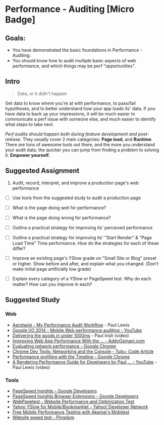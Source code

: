 Performance - Auditing [Micro Badge]
=============================================


Goals:
------

- You have demonstrated the basic foundations in Performance - Auditing.
- You should know how to audit multiple basic aspects of web performance, and which things may be perf "opportunities".


Intro
-----

> Data, or it didn't happen

Get data to know where you're at with performance, to pass/fail hypotheses, and to better understand how your app loads its' data. If you have data to back up your impressions, it will be much easier to communicate a perf issue with someone else, and much easier to identify what steps to take next.  

*Perf audits should happen both during feature development and post-release.* They usually cover 2 main categories: **Page load**, and **Runtime**. There are tons of awesome tools out there, and the more you understand your audit data, the quicker you can jump from finding a problem to solving it. **Empower yourself.**


Suggested Assignment
--------------------

1) Audit, record, interpret, and improve a production page's web performance
  - [ ] Use tools from the suggested study to audit a production page
  - [ ] What is the page doing well for performance?
  - [ ] What is the page doing wrong for performance?
  - [ ] Outline a practical strategy for improving its' perceived performance
  - [ ] Outline a practical strategy for improving its' "Start Render" & "Page Load Time" Time performance. How do the strategies for each of these differ?
  - [ ] Improve an existing page's YSlow grade on "Small Site or Blog" preset or higher. Show before and after, and explain what you changed. (Don't make initial page artificially low grade)
  - [ ] Explain every category of a YSlow or PageSpeed test. Why do each matter? How can you improve in each?


Suggested Study
---------------

### Web

- [Aerotwist - My Performance Audit Workflow](http://aerotwist.com/blog/my-performance-audit-workflow/) - Paul Lewis
- [Google I/O 2014 - Mobile Web performance auditing - YouTube](http://www.youtube.com/watch?v=WrA85a4ZIaM)
- [Delivering the goods in under 1000ms](https://docs.google.com/presentation/d/1xx5FKTt-UgVxK0iri2WngKUdWrOn-LF4XYYHOSQcnT0/pub?start=false&loop=false&delayms=3000#slide=id.p19) - Paul Irish (video)
- [Improving Web App Performance With the ... - AddyOsmani.com](http://addyosmani.com/blog/performance-optimisation-with-timeline-profiles/)
- [Evaluating network performance - Google Chrome](https://developer.chrome.com/devtools/docs/network)
- [Chrome Dev Tools: Networking and the Console - Tuts+ Code Article](http://code.tutsplus.com/articles/chrome-dev-tools-networking-and-the-console--net-28167)
- [Performance profiling with the Timeline - Google Chrome](https://developer.chrome.com/devtools/docs/timeline)
- [A Rendering Performance Guide for Developers by Paul ... - YouTube](http://www.youtube.com/watch?v=9xjpmpX4NJE) - Paul Lewis (video)


### Tools
- [PageSpeed Insights - Google Developers](https://developers.google.com/speed/pagespeed/insights/)
- [PageSpeed Insights Browser Extensions - Google Developers](https://developers.google.com/speed/pagespeed/insights_extensions)
- [WebPagetest - Website Performance and Optimization Test](http://www.webpagetest.org/)
- [Yahoo YSlow for Mobile/Bookmarklet - Yahoo! Developer Network](https://developer.yahoo.com/yslow/)
- [Free Mobile Performance Testing with Akamai&#39;s Mobitest](http://mobitest.akamai.com/)
- [Website speed test - Pingdom](http://tools.pingdom.com/)
